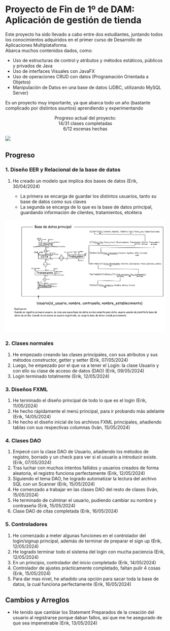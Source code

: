 # Proyecto de Fin de 1º de DAM: Aplicación de gestión de tienda
<p>
  Este proyecto ha sido llevado a cabo entre dos estudiantes, juntando todos los conocimientos adquiridos en el primer curso de Desarrollo de Aplicaciones Multiplataforma.<br>
  Abarca muchos contenidos dados, como:
  <ul>
    <li>Uso de estructuras de control y atributos y métodos estáticos, públicos y privados de Java</li>
    <li>Uso de interfaces Visuales con JavaFX</li>
    <li>Uso de operaciones CRUD con datos (Programación Orientada a Objetos)</li>
    <li>Manipulación de Datos en una base de datos (JDBC, utilizando MySQL Server)</li>
  </ul>
  Es un proyecto muy importante, ya que abarca todo un año (bastante complicado por distintos asuntos) aprendiendo y experimentando
</p>
  <p style="text-align: center;">Progreso actual del proyecto:<br>
    14/31 clases completadas<br>
    6/12 escenas hechas
    
  ![](https://geps.dev/progress/30)
  </p>

## Progreso
### 1. Diseño EER y Relacional de la base de datos
<ol>
  <li>He creado un modelo que implica dos bases de datos (Erik, 30/04/2024)</li>
  <ul>
    <li>La primera se encarga de guardar los distintos usuarios, tanto su base de datos como sus claves</li>
    <li>La segunda se encarga de lo que es la base de datos principal, guardando información de clientes, tratamientos, etcétera</li>
  </ul>
</ol>
<img src="presentacion/BBDD.png" style="width=40%">

### 2. Clases normales
<ol>
  <li>He empezado creando las clases principales, con sus atributos y sus métodos constructor, getter y setter (Erik, 07/05/2024)</li>
  <li>Luego, he empezado por el que va a tener el Login: la clase Usuario y con ello su clase de acceso de datos (DAO) (Erik, 09/05/2024)</li>
  <li>Login terminado totalmente (Erik, 12/05/2024)</li>
</ol>

### 3. Diseños FXML
<ol>
   <li>He terminado el diseño principal de todo lo que es el login (Erik, 11/05/2024)</li>
   <li>He hecho rápidamente el menú principal, para ir probando más adelante (Erik, 14/05/2024)</li>
   <li>He hecho el diseño inicial de los archivos FXML principales, añadiendo tablas con sus respectivas columnas (Iván, 15/05/2024)</li>
</ol>

### 4. Clases DAO
<ol>
   <li>Empecé con la clase DAO de Usuario, añadiendo los métodos de registro, borrado y un check para ver si el usuario a introducir existe. (Erik, 07/05/2024)</li>
   <li>Tras luchar con muchos intentos fallidos y usuarios creados de forma aleatoria, el registro funciona perfectamente (Erik, 12/05/2024)</li>
   <li>Siguiendo el tema DAO, he logrado automatizar la lectura del archivo SQL con un Scanner (Erik, 15/05/2024)</li>
   <li>He comenzado a trabajar en las clases DAO del resto de clases (Iván, 15/05/2024)</li>
   <li>He terminado de culminar el usuario, pudiendo cambiar su nombre y contraseña (Erik, 15/05/2024)</li>
   <li>Clase DAO de citas completada (Erik, 16/05/2024)</li>
</ol>

### 5. Controladores
<ol>
   <li>He comenzado a meter algunas funciones en el controlador del login/signup principal, además de terminar de preparar el sign up (Erik, 12/05/2024)</li>
   <li>He logrado terminar todo el sistema del login con mucha paciencia (Erik, 12/05/2024)</li>
   <li>En un principio, controlador del inicio completado (Erik, 14/05/2024)</li>
   <li>Controlador de ajustes prácticamente completado, faltan pulir 4 cosas (Erik, 15/05/2024)</li>
   <li>Para dar mas nivel, he añadido una opción para sacar toda la base de datos, la cual funciona perfectamente (Erik, 16/05/2024)</li>
</ol>

## Cambios y Arreglos
<ul>
    <li>He tenido que cambiar los Statement Preparados de la creación del usuario al registrarse porque daban fallos, así que me he asegurado de que sea impenetrable (Erik, 13/05/2024)</li>
</ul>

<!--
DIARIO DE CAGADAS DE ERIK:
1. EL REGISTER NO FUNCA PORQUE PATATAS
   Solucionado (gracias a dios) haciendo que la conexión no vaya ligada directamente a una base de datos
2. EL REGISTER AHORA DA PROBLEMAS AL INTENTAR HACER LA BASE DE DATOS AAAAAAAAAA
   Solucionado cambiando de una sentencia preparada a una sentencia normal
3. EL REGISTER AHORA DA PROBLEMAS AL INTENTAR DAR PERMISOS
   SOY PUTO LELO Y NO ME FIJE EN QUE ESTABA USANDO OTRO STATEMENT DIFERENTE
4. El login HA DEJADO DE IR POR LA PUTA CARA
   Ha sido que por algún motivo a intelliJ no le apetecía cargar el driverManager
5. EL LOGIN NO FUNCIONA (un dia mas)
   Solución: Soy memo y he puesto que la contraseña a la hora de registrarse salga del textField del nombre de usuario
-->